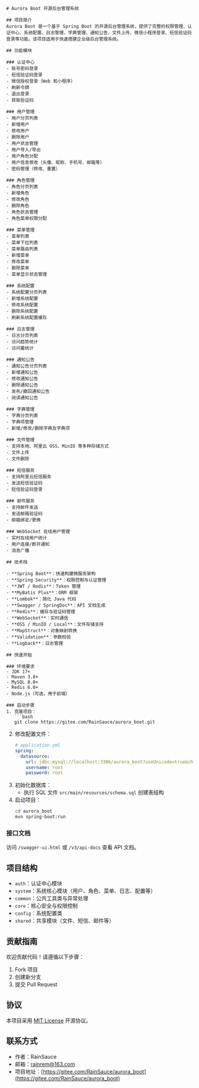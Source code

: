 ```text
# Aurora Boot 开源后台管理系统

## 项目简介
Aurora Boot 是一个基于 Spring Boot 的开源后台管理系统，提供了完整的权限管理、认证中心、系统配置、日志管理、字典管理、通知公告、文件上传、微信小程序登录、短信验证码登录等功能。该项目适用于快速搭建企业级后台管理系统。

## 功能模块

### 认证中心
- 账号密码登录
- 短信验证码登录
- 微信授权登录（Web 和小程序）
- 刷新令牌
- 退出登录
- 获取验证码

### 用户管理
- 用户分页列表
- 新增用户
- 修改用户
- 删除用户
- 用户状态管理
- 用户导入/导出
- 用户角色分配
- 用户信息修改（头像、昵称、手机号、邮箱等）
- 密码管理（修改、重置）

### 角色管理
- 角色分页列表
- 新增角色
- 修改角色
- 删除角色
- 角色状态管理
- 角色菜单权限分配

### 菜单管理
- 菜单列表
- 菜单下拉列表
- 菜单路由列表
- 新增菜单
- 修改菜单
- 删除菜单
- 菜单显示状态管理

### 系统配置
- 系统配置分页列表
- 新增系统配置
- 修改系统配置
- 删除系统配置
- 刷新系统配置缓存

### 日志管理
- 日志分页列表
- 访问趋势统计
- 访问量统计

### 通知公告
- 通知公告分页列表
- 新增通知公告
- 修改通知公告
- 删除通知公告
- 发布/撤回通知公告
- 阅读通知公告

### 字典管理
- 字典分页列表
- 字典项管理
- 新增/修改/删除字典及字典项

### 文件管理
- 支持本地、阿里云 OSS、MinIO 等多种存储方式
- 文件上传
- 文件删除

### 短信服务
- 支持阿里云短信服务
- 发送短信验证码
- 短信验证码登录

### 邮件服务
- 支持邮件发送
- 发送邮箱验证码
- 邮箱绑定/更换

### WebSocket 在线用户管理
- 实时在线用户统计
- 用户连接/断开通知
- 消息广播

## 技术栈

- **Spring Boot**：快速构建微服务架构
- **Spring Security**：权限控制与认证管理
- **JWT / Redis**：Token 管理
- **MyBatis Plus**：ORM 框架
- **Lombok**：简化 Java 代码
- **Swagger / SpringDoc**：API 文档生成
- **Redis**：缓存与验证码管理
- **WebSocket**：实时通信
- **OSS / MinIO / Local**：文件存储支持
- **MapStruct**：对象映射转换
- **Validation**：参数校验
- **Logback**：日志管理

## 快速开始

### 环境要求
- JDK 17+
- Maven 3.8+
- MySQL 8.0+
- Redis 6.0+
- Node.js（可选，用于前端）

### 启动步骤
1. 克隆项目：
   ```bash
   git clone https://gitee.com/RainSauce/aurora_boot.git
   ```
2. 修改配置文件：
   ```yaml
   # application.yml
   spring:
     datasource:
       url: jdbc:mysql://localhost:3306/aurora_boot?useUnicode=true&characterEncoding=UTF-8&serverTimezone=Asia/Shanghai
       username: root
       password: root
   ```
3. 初始化数据库：
   - 执行 SQL 文件 `src/main/resources/schema.sql` 创建表结构
4. 启动项目：
   ```bash
   cd aurora_boot
   mvn spring-boot:run
   ```

### 接口文档
访问 `/swagger-ui.html` 或 `/v3/api-docs` 查看 API 文档。

## 项目结构
- `auth`：认证中心模块
- `system`：系统核心模块（用户、角色、菜单、日志、配置等）
- `common`：公共工具类与异常处理
- `core`：核心安全与权限控制
- `config`：系统配置类
- `shared`：共享模块（文件、短信、邮件等）

## 贡献指南
欢迎贡献代码！请遵循以下步骤：
1. Fork 项目
2. 创建新分支
3. 提交 Pull Request

## 协议
本项目采用 [MIT License](https://opensource.org/licenses/MIT) 开源协议。

## 联系方式
- 作者：RainSauce
- 邮箱：rainrem@163.com
- 项目地址：[https://gitee.com/RainSauce/aurora_boot](https://gitee.com/RainSauce/aurora_boot)
```